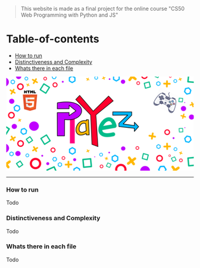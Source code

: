 > This website is made as a final project for the online course "CS50 Web Programming with Python and JS"

# Table-of-contents
- [How to run](#how-to-run)
- [Distinctiveness and Complexity](#distinctiveness-and-complexity)
- [Whats there in each file](#whats-there-in-each-file)

<picture>
  <source media="(prefers-color-scheme: dark)" srcset="/playez/static/playez/images/dark/banner.svg">
  <source media="(prefers-color-scheme: light)" srcset="/playez/static/playez/images/light/banner.svg">
  <img alt="Playez - play any game from anywhere" src="/playez/static/playez/images/light/banner.svg">
</picture>

---

### How to run
Todo

### Distinctiveness and Complexity
Todo

### Whats there in each file
Todo
